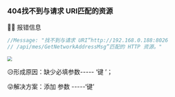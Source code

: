 ### 404找不到与请求 URI匹配的资源

:tipping_hand_man:  报错信息

```javascript
//Message: "找不到与请求 URI“http://192.168.0.188:8026
// /api/mes/GetNetworkAddressMsg”匹配的 HTTP 资源。"
```



<img src="/code/pic2.png" style="zoom:67%;" />



:disappointed_relieved:形成原因：缺少必填参数----- ‘键 ’；

:stuck_out_tongue_winking_eye:解决方案：添加 参数 -----‘键’








